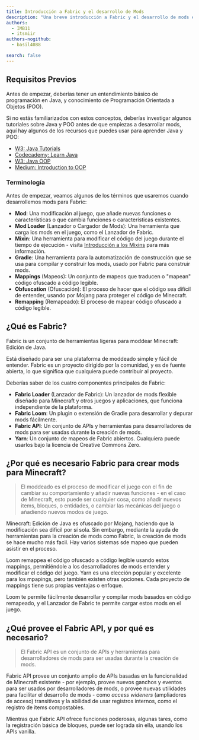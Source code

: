 ```yaml
---
title: Introducción a Fabric y el desarrollo de Mods
description: "Una breve introducción a Fabric y el desarrollo de mods en Minecraft: Edición de Java."
authors:
  - IMB11
  - itsmiir
authors-nogithub:
  - basil4088

search: false
---
```


## Requisitos Previos

Antes de empezar, deberías tener un entendimiento básico de programación en Java, y conocimiento de Programación Orientada a Objetos (POO).

Si no estás familiarizados con estos conceptos, deberías investigar algunos tutoriales sobre Java y POO antes de que empiezas a desarrollar mods, aquí hay algunos de los recursos que puedes usar para aprender Java y POO:

- [W3: Java Tutorials](https://www.w3schools.com/java/)
- [Codecademy: Learn Java](https://www.codecademy.com/learn/learn-java)
- [W3: Java OOP](https://www.w3schools.com/java/java_oop.asp)
- [Medium: Introduction to OOP](https://medium.com/@Adekola_Olawale/beginners-guide-to-object-oriented-programming-a94601ea2fbd)

### Terminología

Antes de empezar, veamos algunos de los términos que usaremos cuando desarrollemos mods para Fabric:

- **Mod**: Una modificación al juego, que añade nuevas funciones o características o que cambia funciones o características existentes.
- **Mod Loader** (Lanzador o Cargador de Mods): Una herramienta que carga los mods en el juego, como el Lanzador de Fabric.
- **Mixin**: Una herramienta para modificar el código del juego durante el tiempo de ejecución - visita [Introducción a los Mixins](https://fabricmc.net/wiki/tutorial:mixin_introduction) para más información.
- **Gradle**: Una herramienta para la automatización de construcción que se usa para compilar y construir los mods, usado por Fabric para construir mods.
- **Mappings** (Mapeos): Un conjunto de mapeos que traducen o "mapean" código ofuscado a código legible.
- **Obfuscation** (Ofuscación): El proceso de hacer que el código sea difícil de entender, usando por Mojang para proteger el código de Minecraft.
- **Remapping** (Remapeado): El proceso de mapear código ofuscado a código legible.

## ¿Qué es Fabric?

Fabric is un conjunto de herramientas ligeras para moddear Minecraft: Edición de Java.

Está diseñado para ser una plataforma de moddeado simple y fácil de entender. Fabric es un proyecto dirigido por la comunidad, y es de fuente abierta, lo que significa que cualquiera puede contribuir al proyecto.

Deberías saber de los cuatro componentes principales de Fabric:

- **Fabric Loader** (Lanzador de Fabric): Un lanzador de mods flexible diseñado para Minecraft y otros juegos y aplicaciones, que funciona independiente de la plataforma.
- **Fabric Loom**: Un plugin o extensión de Gradle para desarrollar y depurar mods fácilmente.
- **Fabric API**: Un conjunto de APIs y herramientas para desarrolladores de mods para ser usadas durante la creación de mods.
- **Yarn**: Un conjunto de mapeos de Fabric abiertos. Cualquiera puede usarlos bajo la licencia de Creative Commons Zero.

## ¿Por qué es necesario Fabric para crear mods para Minecraft?

> El moddeado es el proceso de modificar el juego con el fin de cambiar su comportamiento y añadir nuevas funciones - en el caso de Minecraft, esto puede ser cualquier cosa, como añadir nuevos items, bloques, o entidades, o cambiar las mecánicas del juego o añadiendo nuevos modos de juego.

Minecraft: Edición de Java es ofuscado por Mojang, haciendo que la modificación sea dificil por sí sola. Sin embargo, mediante la ayuda de herramientas para la creación de mods como Fabric, la creación de mods se hace mucho más facil. Hay varios sistemas sde mapeo que pueden asistir en el proceso.

Loom remappea el código ofuscado a código legible usando estos mappings, permitiéndole a los desarrolladores de mods entender y modificar el código del juego. Yarn es una elección popular y excelente para los mpapings, pero también existen otras opciones. Cada proyecto de mappings tiene sus propias ventajas o enfoque.

Loom te permite fácilmente desarrollar y compilar mods basados en código remapeado, y el Lanzador de Fabric te permite cargar estos mods en el juego.

## ¿Qué provee el Fabric API, y por qué es necesario?

> El Fabric API es un conjunto de APIs y herramientas para desarrolladores de mods para ser usadas durante la creación de mods.

Fabric API provee un conjunto amplio de APIs basadas en la funcionalidad de Minecraft existente - por ejemplo, provee nuevos ganchos y eventos para ser usados por desarrolladores de mods, o provee nuevas utilidades para facilitar el desarrollo de mods - como _access wideners_ (ampliadores de acceso) transitivos y la abilidad de usar registros internos, como el registro de items compostables.

Mientras que Fabric API ofrece funciones poderosas, algunas tares, como la registración básica de bloques, puede ser lograda sin ella, usando los APIs vanilla.
